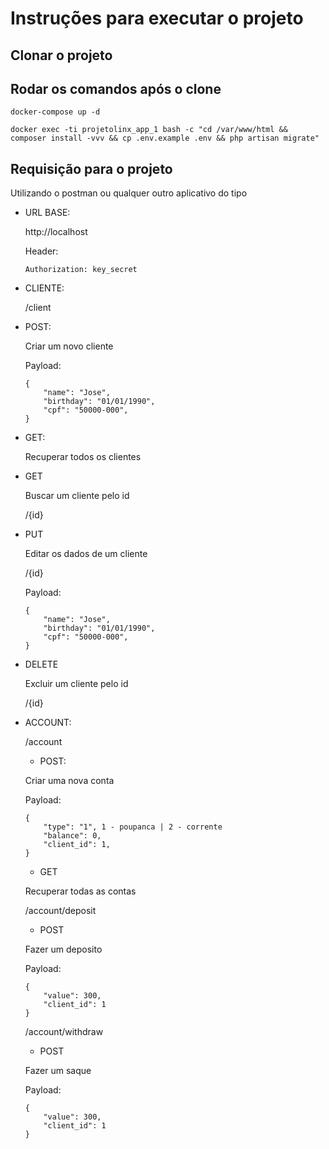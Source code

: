 # Instruções para executar o projeto

## Clonar o projeto

## Rodar os comandos após o clone

```
docker-compose up -d
```
```
docker exec -ti projetolinx_app_1 bash -c "cd /var/www/html && composer install -vvv && cp .env.example .env && php artisan migrate"
```

## Requisição para o projeto

Utilizando o postman ou qualquer outro aplicativo do tipo

- URL BASE:

    http://localhost

    Header: 

    ```Authorization: key_secret```

- CLIENTE:

    /client

- POST:

    Criar um novo cliente

    Payload:

    ```
    {
        "name": "Jose",
        "birthday": "01/01/1990",
        "cpf": "50000-000",
    }
    ```
- GET:

    Recuperar todos os clientes

- GET

    Buscar um cliente pelo id

    /{id}

- PUT 

    Editar os dados de um cliente

    /{id}

    Payload:

    ```
    {
        "name": "Jose",
        "birthday": "01/01/1990",
        "cpf": "50000-000",
    }
    ```
- DELETE

    Excluir um cliente pelo id

    /{id}

- ACCOUNT:

    /account

    - POST:

    Criar uma nova conta

    Payload:

    ```
    {
        "type": "1", 1 - poupanca | 2 - corrente
        "balance": 0,
        "client_id": 1,
    }
    ```
    - GET

    Recuperar todas as contas

    /account/deposit

    - POST

    Fazer um deposito

    Payload:

    ```
    {
        "value": 300,
        "client_id": 1
    }
    ```

    /account/withdraw

    - POST

    Fazer um saque

    Payload:

    ```
    {
        "value": 300,
        "client_id": 1
    }
    ```